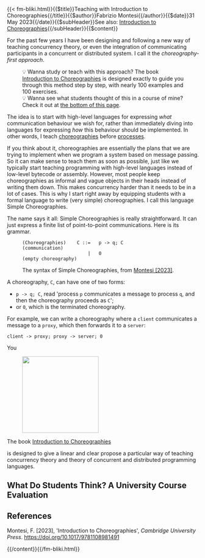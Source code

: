 <!-- --> {{< fm-bliki.html}}{{$title}}Teaching with Introduction to Choreographies{{/title}}{{$author}}Fabrizio Montesi{{/author}}{{$date}}31 May 2023{{/date}}{{$subHeader}}See also: <a href="/introduction-to-choreographies">Introduction to Choreographies</a>{{/subHeader}}{{$content}}

<!-- Ever wondered how teaching concurrency theory would change if you adopted an 'intention-first' approach?
What if you always kept focus on defining and  focused first on the high-level structures that you wish to codify  -->

For the past few years I have been designing and following a new way of teaching concurrency theory, or even the integration of communicating participants in a concurrent or distributed system.
I call it the _choreography-first approach_.

<figure class="bliki-figure">
💡 Wanna study or teach with this approach? The book <a href="/introduction-to-choreographies">Introduction to Choreographies</a> is designed exactly to guide you through this method step by step, with nearly 100 examples and 100 exercises.
<br/>
💡 Wanna see what students thought of this in a course of mine? Check it out at <a href="#course-evaluation">the bottom of this page</a>.
</figure>

The idea is to start with high-level languages for expressing _what_ communication behaviour we wish for, rather than immediately diving into languages for expressing _how_ this behaviour should be implemented.
In other words, I teach [choreographies](Choreography) before [processes](https://en.wikipedia.org/wiki/Process_calculus).

If you think about it, choreographies are essentially the plans that we are trying to implement when we program a system based on message passing. So it can make sense to teach them as soon as possible, just like we typically start teaching programming with high-level languages instead of low-level bytecode or assembly.
However, most people keep choreographies as informal and vague objects in their heads instead of writing them down. This makes concurrency harder than it needs to be in a lot of cases.
This is why I start right away by equipping students with a formal language to write (very simple) choreographies. I call this language Simple Choreographies.

The name says it all: Simple Choreographies is really straightforward. It can just express a finite list of point-to-point communications. Here is its grammar.

<figure class="bliki-figure">

```
(Choreographies)	C ::=	p -> q; C					(communication)
						|	0							(empty choreography)
```

<figcaption>

The syntax of Simple Choreographies, from [Montesi [2023]](#M23).
</figcaption>
</figure>

A choreography, `C`, can have one of two forms:
- `p -> q; C`, read 'process `p` communicates a message to process `q`, and then the choreography proceeds as `C`';
- or `0`, which is the terminated choreography.

For example, we can write a choreography where a `client` communicates a message to a `proxy`, which then forwards it to a `server`:

```
client -> proxy; proxy -> server; 0
```

You 

<figure class="bliki-figure">

<img src="/images/itc-cover.png" height="200"/>

<figcaption>
</figcaption>
</figure>

The book [Introduction to Choreographies](/introduction-to-choreographies) 

is designed to give a linear and clear  propose a particular way of teaching concurrency theory and theory of concurrent and distributed programming languages.

<a id="course-evaluation"></a>
## What Do Students Think? A University Course Evaluation



## References

<a id="M23"></a>Montesi, F. [2023], 'Introduction to Choreographies', _Cambridge University Press_. <https://doi.org/10.1017/9781108981491>

<!-- --> {{/content}}{{/fm-bliki.html}}